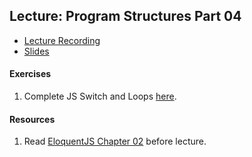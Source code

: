 ## Lecture: Program Structures Part 04

- [Lecture Recording](https://vimeo.com/340997696/a7cfb99110)
- [Slides](https://drive.google.com/file/d/1F6g9tgAGJVwaEEHu4X-19JsAdOL2H2c8/view?usp=sharing)

#### Exercises
  1. Complete JS Switch and Loops [here](https://www.w3schools.com/js/exercise_js.asp?filename=exercise_js_switch1).

#### Resources
1. Read [EloquentJS Chapter 02](https://eloquentjavascript.net/01_values.html) before lecture.

